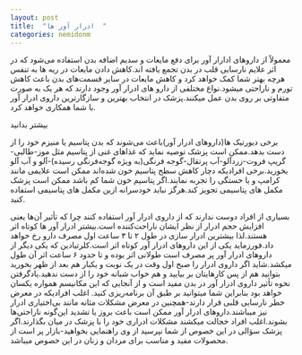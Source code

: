 ```yaml
---
layout: post
title:  "ادرار آور ها  "
categories: nemidonm
---
```

<!-- tasvir -->
معمولاً از داروهای ادارار آور برای دفع مایعات و سدیم اضافه بدن استفاده می‌شود که در اثر علایم نارسایی قلب در بدن تجمع یافته اند.کاهش دادن مایعات در ریه ها به تنفس هرچه بهتر شما کمک خواهد کرد و کاهش مایعات در سایر قسمت‌های بدن باعث کاهش تورم و ناراحتی میشود.نواع مختلفی از دارو های ادرار آور وجود دارند که هر یک به صورت متفاوتی بر روی بدن عمل میکنند.پزشک در انتخاب بهترین و سازگارترین داروی ادرار آور با شما همکاری خواهد کرد.

<p onclick='document.getElementById("more-1").style="display:block;";
 this.style="display:none;";'
 id="more-button"> بیشتر بدانید </p>
 
 <div id="more-1" class="more">
برخی دیورتیک ها(داروهای ادرار آور)باعث می‌شوند که بدن پتاسیم یا منیزم خود را از دست بدهد.ممکن است پزشک توصیه نماید که غذاهای غنی از پتاسیم مثل موز-طالبی-گریپ فروت-زردآلو-آب پرتقال-گوجه فرنگی(به ویژه گوجه‌فرنگی رسیده)-آلو و آب آلو بخورید.برخی افرادیکه دچار کاهش سطح پتاسیم خون شده‌اند ممکن است علایمی مانند کرامپ و یا خستگی را تجربه نمایند.اگر پتاسیم خون شما کم باشد ممکن است پزشک مکمل های پتاسیمی تجویز کند.هرگز نباید خودسرانه ازین مکمل های پتاسیمی استفاده کنید.

بسیاری از افراد دوست ندارند که از داروی ادرار آور استفاده کنند چرا که تأثیر آن‌ها یعنی افزایش حجم ادرار از نظر ایشان ناراحت‌کننده است.بیشتر ادرار آور ها کوتاه اثر هستند.لذا بیشترین ادرار سازی در طول ۲ تا ۳ ساعت اول مصرف دارو رخ خواهد داد.فورزماید یکی از این داروهای ادرار آور کوتاه اثر است.کلرتیادین که یکی دیگر از داروهای ادرار آور پر مصرف است طولانی اثر بوده و تا حدود ۶ ساعت اثر آن طول میکشد.شاید اگر داروی ادرار را صبح اول وقت در یک نوبت و یکبار هم بعد از ظهر بخورید بتوانید هم از پس کارهایتان بر بیایید و هم خواب شبانه خود را از دست ندهید.یادگرفتن نحوه تأثیر داروی ادرار آور در بدن مفید است و از آنجایی که این مکانیسم همواره یکسان خواهد بود بنابراین شما میتوانید بر طبق آن برنامه‌ریزی کنید.
اغلب افرادیکه در معرض خطر نارسایی قلبی قرار دارند-همچنین در معرض مشکلات مثانه مانند بی‌اختیاری ادرار نیز میباشند.داروهای ادرار آور ممکن است باعث بروز یا تشدید این‌گونه ناراحتی‌ها بشوند.اغلب افراد خجالت میکشند مشکلات ادراری خود را با پزشک در میان بگذارند.اگر پزشک سؤالی در این خصوص از شما نپرسید از وی راهنمایی بخواهید-بازار پر است از محصولات مفید و مناسب برای مردان و زنان در این خصوص میباشد.
</div>
